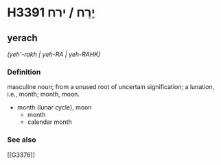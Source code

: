 # H3391 יֶרַח / ירח

## yerach

_(yeh'-rakh | yeh-RA | yeh-RAHK)_

### Definition

masculine noun; from a unused root of uncertain signification; a lunation, i.e., month; month, moon.

- month (lunar cycle), moon
    - month
    - calendar month
### See also

[[G3376]]

